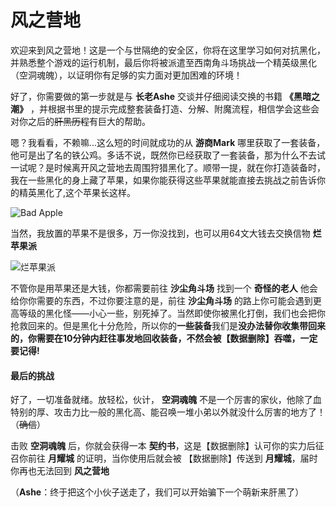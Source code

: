 # 风之营地

欢迎来到风之营地！这是一个与世隔绝的安全区，你将在这里学习如何对抗黑化，并熟悉整个游戏的运行机制，最后你将被派遣至西南角斗场挑战一个精英级黑化（空洞魂魄），以证明你有足够的实力面对更加困难的环境！

好了，你需要做的第一步就是与 **长老Ashe** 交谈并仔细阅读交换的书籍 **《黑暗之潮》** ，并根据书里的提示完成整套装备打造、分解、附魔流程，相信学会这些会对你之后的~~肝黑历程~~有巨大的帮助。

嗯？我看看，不赖嘛...这么短的时间就成功的从 **游商Mark** 哪里获取了一套装备，他可是出了名的铁公鸡。多话不说，既然你已经获取了一套装备，那为什么不去试一试呢？是时候离开风之营地去周围狩猎黑化了。顺带一提，就在你打造装备时，我在一些黑化的身上藏了苹果，如果你能获得这些苹果就能直接去挑战之前告诉你的精英黑化了,这个苹果长这样。

![Bad Apple](../assets/images/Infinite_Infernal/item/item_misc_badApple.png)

当然，我放置的苹果不是很多，万一你没找到，也可以用64文大钱去交换信物 **烂苹果派**

![烂苹果派](../assets/images/Infinite_Infernal/item/item_misc_rottenApplePie.png)

不管你是用苹果还是大钱，你都需要前往 **沙尘角斗场** 找到一个 **奇怪的老人** 他会给你你需要的东西，不过你要注意的是，前往 **沙尘角斗场** 的路上你可能会遇到更高等级的黑化怪——小心一些，别死掉了。当然即使你被黑化打倒，我们也会把你抢救回来的。但是黑化十分危险，所以你的**一些装备**我们是**没办法替你收集带回来的，你需要在10分钟内赶往事发地回收装备，不然会被【数据删除】吞噬，一定要记得!**

#### 最后的挑战

好了，一切准备就绪。放轻松，伙计， **空洞魂魄** 不是一个厉害的家伙，他除了血特别的厚、攻击力比一般的黑化高、能召唤一堆小弟以外就没什么厉害的地方了！（~~确信~~）

击败 **空洞魂魄** 后，你就会获得一本 **契约书**，这是【数据删除】认可你的实力后征召你前往 **月耀城** 的证明，当你使用后就会被 【数据删除】传送到 **月耀城**，届时你再也无法回到 **风之营地** 

（**Ashe**：终于把这个小伙子送走了，我们可以开始骗下一个萌新来肝黑了）
